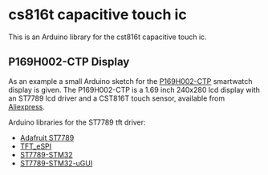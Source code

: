 # cs816t capacitive touch ic

This is an Arduino library for the cst816t capacitive touch ic.

## P169H002-CTP Display

As an example a small Arduino sketch for the [P169H002-CTP](https://www.google.com/search?q=P169H002-CTP) smartwatch display is given. The P169H002-CTP is a 1.69 inch 240x280 lcd display with an ST7789 lcd driver and a CST816T touch sensor, available from [Aliexpress](https://www.aliexpress.com/item/1005005238299349.html).

Arduino libraries for the ST7789 tft driver:
- [Adafruit ST7789](https://github.com/adafruit/Adafruit-ST7735-Library/)
- [TFT_eSPI](https://github.com/Bodmer/TFT_eSPI)
- [ST7789-STM32](https://github.com/Floyd-Fish/ST7789-STM32)
- [ST7789-STM32-uGUI](https://github.com/deividAlfa/ST7789-STM32-uGUI)
